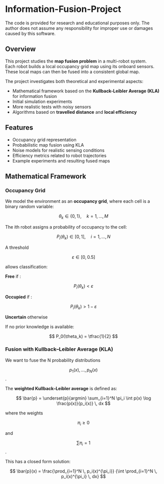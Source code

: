 # Information-Fusion-Project

The code is provided for research and educational purposes only.
The author does not assume any responsibility for improper use or damages caused by this software.

## Overview
This project studies the **map fusion problem** in a multi-robot system.  
Each robot builds a local occupancy grid map using its onboard sensors. These local maps can then be fused into a consistent global map.  

The project investigates both theoretical and experimental aspects:
- Mathematical framework based on the **Kullback-Leibler Average (KLA)** for information fusion  
- Initial simulation experiments  
- More realistic tests with noisy sensors  
- Algorithms based on **travelled distance** and **local efficiency**  

## Features
- Occupancy grid representation  
- Probabilistic map fusion using KLA  
- Noise models for realistic sensing conditions  
- Efficiency metrics related to robot trajectories  
- Example experiments and resulting fused maps  


## Mathematical Framework

### Occupancy Grid
We model the environment as an **occupancy grid**, where each cell is a binary random variable:

$$
\theta_k \in \{0,1\}, \quad k = 1, \dots, M
$$

The ith robot assigns a probability of occupancy to the cell:

$$
P_i(\theta_k) \in [0,1], \quad i = 1,\dots,N
$$

A threshold 

$$ 
\varepsilon \in [0,0.5]
$$ 

allows classification:

**Free** if : 

$$ P_i(\theta_k) < \varepsilon $$

**Occupied** if :

$$ P_i(\theta_k) > 1-\varepsilon $$  

**Uncertain** otherwise  

If no prior knowledge is available:

$$
P_0(\theta_k) = \tfrac{1}{2}
$$



### Fusion with Kullback–Leibler Average (KLA)

We want to fuse the N probability distributions 

$$  p_1(x), \dots, p_N(x) $$ .  

The **weighted Kullback–Leibler average** is defined as:

$$ 
\bar{p} = \underset{p}{argmin}
\sum_{i=1}^N \pi_i \int p(x) \log \frac{p(x)}{p_i(x)} \, dx
$$ 

where the weights 

$$ \pi_i \ge 0 $$ 

and


$$ \sum \pi_i = 1$$ .  


This has a closed form solution:

$$ 
\bar{p}(x) = \frac{\prod_{i=1}^N \, p_i(x)^{\pi_i}}
{\int \prod_{i=1}^N \, p_i(x)^{\pi_i} \, dx}
$$ 
